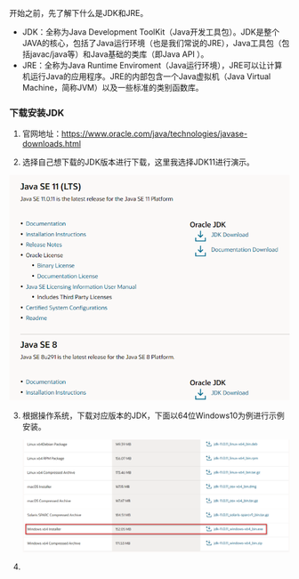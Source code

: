 开始之前，先了解下什么是JDK和JRE。

- JDK：全称为Java Development ToolKit（Java开发工具包）。JDK是整个JAVA的核心，包括了Java运行环境（也是我们常说的JRE），Java工具包（包括javac/java等）和Java基础的类库（即Java API ）。
- JRE：全称为Java Runtime Enviroment（Java运行环境），JRE可以让计算机运行Java的应用程序。JRE的内部包含一个Java虚拟机（Java Virtual Machine，简称JVM）以及一些标准的类别函数库。

### 下载安装JDK

1. 官网地址：https://www.oracle.com/java/technologies/javase-downloads.html

2. 选择自己想下载的JDK版本进行下载，这里我选择JDK11进行演示。

![image-20210508225742246](images\image-20210508225742246.png)

3. 根据操作系统，下载对应版本的JDK，下面以64位Windows10为例进行示例安装。

   ![image-20210508230243849](images\image-20210508230243849.png)

4. 



